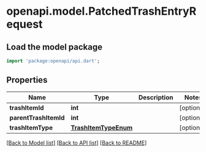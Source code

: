 # openapi.model.PatchedTrashEntryRequest

## Load the model package
```dart
import 'package:openapi/api.dart';
```

## Properties
Name | Type | Description | Notes
------------ | ------------- | ------------- | -------------
**trashItemId** | **int** |  | [optional] 
**parentTrashItemId** | **int** |  | [optional] 
**trashItemType** | [**TrashItemTypeEnum**](TrashItemTypeEnum.md) |  | [optional] 

[[Back to Model list]](../README.md#documentation-for-models) [[Back to API list]](../README.md#documentation-for-api-endpoints) [[Back to README]](../README.md)


